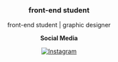 <h3 align="center">front-end student</h3>

<p align="center">front-end student | graphic designer</p>
<div align="center">
   <strong> <p align="center">Social Media</p></strong>
<a href="https://www.instagram.com/pdrodc"><img src="https://img.shields.io/badge/Instagram-E4405F?style=for-the-badge&logo=instagram&logoColor=white" alt="Instagram" target="_blank"></a>
</div>
